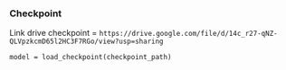 ### Checkpoint
Link drive checkpoint = ```https://drive.google.com/file/d/14c_r27-qNZ-QLVpzkcmD65l2HC3F7RGo/view?usp=sharing```

```model = load_checkpoint(checkpoint_path)```
